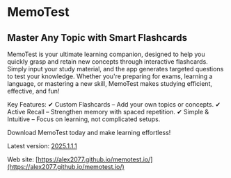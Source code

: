 # MemoTest

## Master Any Topic with Smart Flashcards

MemoTest is your ultimate learning companion, designed to help you quickly grasp and retain new concepts through interactive flashcards. Simply input your study material, and the app generates targeted questions to test your knowledge. Whether you're preparing for exams, learning a language, or mastering a new skill, MemoTest makes studying efficient, effective, and fun!

Key Features:
✔ Custom Flashcards – Add your own topics or concepts.
✔ Active Recall – Strengthen memory with spaced repetition.
✔ Simple & Intuitive – Focus on learning, not complicated setups.

Download MemoTest today and make learning effortless!

Latest version: [2025.1.1.1](https://github.com/Alex2077/memotest.io/releases/tag/v2025.1.1.1)

Web site:
[https://alex2077.github.io/memotest.io/](https://alex2077.github.io/memotest.io/)
